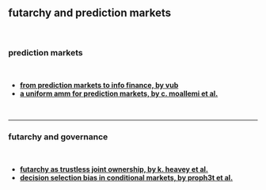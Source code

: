 ## futarchy and prediction markets

<br>

### prediction markets

<br>

* **[from prediction markets to info finance, by vub](https://vitalik.eth.limo/general/2024/11/09/infofinance.html)**
* **[a uniform amm for prediction markets, by c. moallemi et al.](https://www.paradigm.xyz/2024/11/pm-amm)**

<br>

---

### futarchy and governance

<br>

* **[futarchy as trustless joint ownership, by k. heavey et al.](https://www.umbraresearch.xyz/writings/futarchy)**
* **[decision selection bias in conditional markets, by proph3t et al.](https://x.com/metaproph3t/status/1858607154858783222)**
